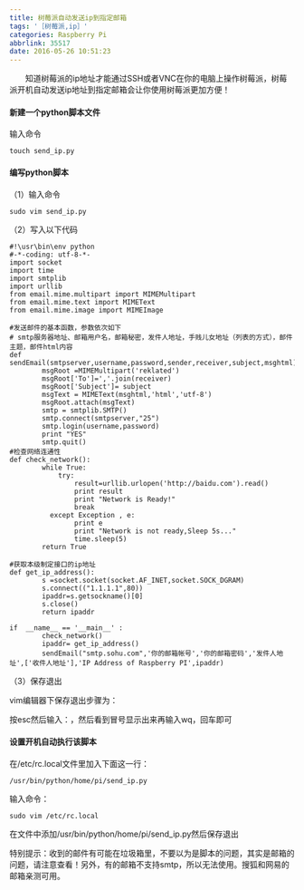 ```yaml
---
title: 树莓派自动发送ip到指定邮箱
tags: '［树莓派,ip］'
categories: Raspberry Pi
abbrlink: 35517
date: 2016-05-26 10:51:23
---
```


　　知道树莓派的ip地址才能通过SSH或者VNC在你的电脑上操作树莓派，树莓派开机自动发送ip地址到指定邮箱会让你使用树莓派更加方便！

<!--more-->

#### 新建一个python脚本文件


输入命令

```
touch send_ip.py
```

#### 编写python脚本


（1）输入命令

```
sudo vim send_ip.py
```

（2）写入以下代码

```
#!\usr\bin\env python
#-*-coding: utf-8-*-
import socket
import time
import smtplib
import urllib
from email.mime.multipart import MIMEMultipart
from email.mime.text import MIMEText
from email.mime.image import MIMEImage

#发送邮件的基本函数，参数依次如下
# smtp服务器地址、邮箱用户名，邮箱秘密，发件人地址，手贱儿女地址（列表的方式），邮件主题，邮件html内容
def sendEmail(smtpserver,username,password,sender,receiver,subject,msghtml):
        msgRoot =MIMEMultipart('reklated')
        msgRoot['To']=','.join(receiver)
        msgRoot['Subject']= subject
        msgText = MIMEText(msghtml,'html','utf-8')
        msgRoot.attach(msgText)
        smtp = smtplib.SMTP()
        smtp.connect(smtpserver,"25")
        smtp.login(username,password)
        print "YES"
        smtp.quit()
#检查网络连通性
def check_network():
        while True:
            try:
                result=urllib.urlopen('http://baidu.com').read()
                print result
                print "Network is Ready!"
                break
          except Exception , e:
                print e
                print "Network is not ready,Sleep 5s..."
                time.sleep(5)
        return True

#获取本级制定接口的ip地址
def get_ip_address():
        s =socket.socket(socket.AF_INET,socket.SOCK_DGRAM)
        s.connect(("1.1.1.1",80))
        ipaddr=s.getsockname()[0]
        s.close()
        return ipaddr

if  __name__ == '__main__' :
        check_network()
        ipaddr= get_ip_address()
        sendEmail("smtp.sohu.com",'你的邮箱帐号','你的邮箱密码','发件人地址',['收件人地址'],'IP Address of Raspberry PI',ipaddr)
```

（3）保存退出

vim编辑器下保存退出步骤为：

按esc然后输入：，然后看到冒号显示出来再输入wq，回车即可

#### 设置开机自动执行该脚本


在/etc/rc.local文件里加入下面这一行：

```
/usr/bin/python/home/pi/send_ip.py
```

输入命令：

```
sudo vim /etc/rc.local
```

在文件中添加/usr/bin/python/home/pi/send_ip.py然后保存退出

特别提示：收到的邮件有可能在垃圾箱里，不要以为是脚本的问题，其实是邮箱的问题，请注意查看！另外，有的邮箱不支持smtp，所以无法使用。搜狐和网易的邮箱亲测可用。

